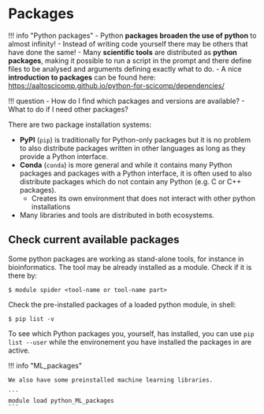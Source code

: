 # Packages

!!! info "Python packages"
    - Python **packages broaden the use of python** to almost infinity! 
    - Instead of writing code yourself there may be others that have done the
      same!
    - Many **scientific tools** are distributed as **python packages**, making
      it possible to run a script in the prompt and there define files to be
      analysed and arguments defining exactly what to do.
    - A nice **introduction to packages** can be found here:
      https://aaltoscicomp.github.io/python-for-scicomp/dependencies/ 

!!! question
    - How do I find which packages and versions are available?
    - What to do if I need other packages?
   
There are two package installation systems:

- **PyPI** (``pip``) is traditionally for Python-only packages but it is no problem to also distribute packages written in other languages as long as they provide a Python interface.
- **Conda** (``conda``) is more general and while it contains many Python packages and packages with a Python interface, it is often used to also distribute packages which do not contain any Python (e.g. C or C++ packages).
    - Creates its own environment that does not interact with other python installations
- Many libraries and tools are distributed in both ecosystems.


## Check current available packages


Some python packages are working as stand-alone tools, for instance in
bioinformatics. The tool may be already installed as a module. Check if it is
there by:

```
$ module spider <tool-name or tool-name part> 
```
   
Check the pre-installed packages of a loaded python module, in shell:

```
$ pip list -v
```

To see which Python packages you, yourself, has installed, you can use `pip
list --user` while the environement you have installed the packages in are
active.

!!! info "ML_packages"

    We also have some preinstalled machine learning libraries.

    ```
    module load python_ML_packages
    ```
